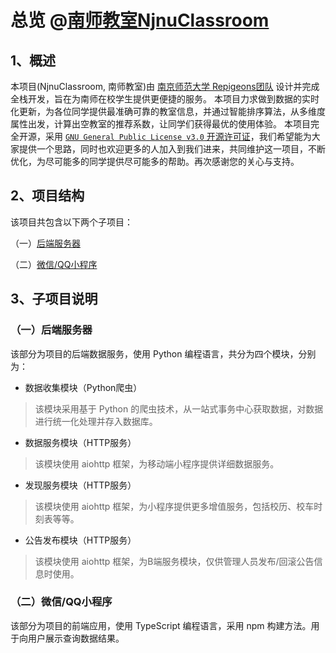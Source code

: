 # 总览 @[南师教室NjnuClassroom](../README.md)

## 1、概述

本项目(NjnuClassroom, 南师教室)由 [南京师范大学 Repigeons团队](https://repigeons.github.io/) 设计并完成全栈开发，旨在为南师在校学生提供更便捷的服务。
本项目力求做到数据的实时化更新，为各位同学提供最准确可靠的教室信息，并通过智能排序算法，从多维度属性出发，计算出空教室的推荐系数，让同学们获得最优的使用体验。
本项目完全开源，采用 [`GNU General Public License v3.0` 开源许可证](./LICENSE)，我们希望能为大家提供一个思路，同时也欢迎更多的人加入到我们进来，共同维护这一项目，不断优化，为尽可能多的同学提供尽可能多的帮助。再次感谢您的关心与支持。

## 2、项目结构

该项目共包含以下两个子项目：

（一）[后端服务器](server/README.md)

（二）[微信/QQ小程序](miniprogram/README.md)

## 3、子项目说明

### （一）后端服务器

该部分为项目的后端数据服务，使用 Python 编程语言，共分为四个模块，分别为：

- 数据收集模块（Python爬虫）

> 该模块采用基于 Python 的爬虫技术，从一站式事务中心获取数据，对数据进行统一化处理并存入数据库。

- 数据服务模块（HTTP服务）

> 该模块使用 aiohttp 框架，为移动端小程序提供详细数据服务。

- 发现服务模块（HTTP服务）

> 该模块使用 aiohttp 框架，为小程序提供更多增值服务，包括校历、校车时刻表等等。

- 公告发布模块（HTTP服务）

> 该模块使用 aiohttp 框架，为B端服务模块，仅供管理人员发布/回滚公告信息时使用。

### （二）微信/QQ小程序

该部分为项目的前端应用，使用 TypeScript 编程语言，采用 npm 构建方法。用于向用户展示查询数据结果。
